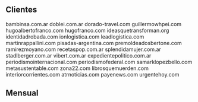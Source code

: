## Clientes
bambinsa.com.ar
doblei.com.ar
dorado-travel.com
guillermowhpei.com
hugoalbertofranco.com
hugofranco.com
ideasquetransforman.org
identidadrobada.com
ionlogistica.com
leadlogistica.com
martinrappallini.com
pisadas-argentina.com
premoldeadosbertone.com
ramirezmoyano.com
recetaspop.com.ar
splendidamujer.com.ar
stadlberger.com.ar
vibert.com.ar
expedientepolitico.com.ar
periodismointernacional.com
periodismofederal.com
samarklopezbello.com
metasustentable.com
zona22.com
librosquemuerden.com
interiorcorrientes.com
atrnoticias.com
payenews.com
urgentehoy.com

## Mensual
